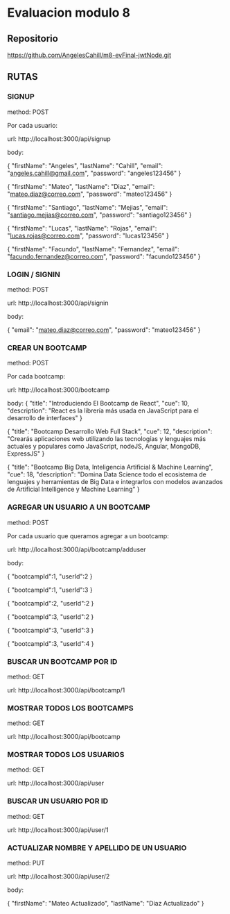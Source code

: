 # Evaluacion modulo 8

## Repositorio
https://github.com/AngelesCahill/m8-evFinal-jwtNode.git

## RUTAS

### SIGNUP
method: POST

Por cada usuario: 

url: http://localhost:3000/api/signup

body:

{
    "firstName": "Angeles",
    "lastName": "Cahill",
    "email": "angeles.cahill@gmail.com",
    "password": "angeles123456"
}

{
    "firstName": "Mateo",
    "lastName": "Diaz",
    "email": "mateo.diaz@correo.com",
    "password": "mateo123456"
}

{
    "firstName": "Santiago",
    "lastName": "Mejias",
    "email": "santiago.mejias@correo.com",
    "password": "santiago123456"
}

{
    "firstName": "Lucas",
    "lastName": "Rojas",
    "email": "lucas.rojas@correo.com",
    "password": "lucas123456"
}

{
    "firstName": "Facundo",
    "lastName": "Fernandez",
    "email": "facundo.fernandez@correo.com",
    "password": "facundo123456"
}

### LOGIN / SIGNIN
method: POST

url: http://localhost:3000/api/signin

body:

{
    "email": "mateo.diaz@correo.com",
    "password": "mateo123456"
}

### CREAR UN BOOTCAMP
method: POST

Por cada bootcamp:

url: http://localhost:3000/bootcamp

body:
{
    "title": "Introduciendo El Bootcamp de React",
    "cue": 10,
    "description": "React es la librería más usada en JavaScript para el desarrollo de interfaces"
}

{
    "title": "Bootcamp Desarrollo Web Full Stack",
    "cue": 12,
    "description": "Crearás aplicaciones web utilizando las tecnologías y lenguajes más actuales y populares como JavaScript, nodeJS, Angular, MongoDB, ExpressJS"
}

{
    "title": "Bootcamp Big Data, Inteligencia Artificial & Machine Learning",
    "cue": 18,
    "description": "Domina Data Science todo el ecosistema de lenguajes y herramientas de Big Data e integrarlos con modelos avanzados de Artificial Intelligence y Machine Learning"
}

### AGREGAR UN USUARIO A UN BOOTCAMP
method: POST

Por cada usuario que queramos agregar a un bootcamp: 

url: http://localhost:3000/api/bootcamp/adduser

body:

{
    "bootcampId":1,
    "userId":2
}

{
    "bootcampId":1,
    "userId":3
}

{
    "bootcampId":2,
    "userId":2
}

{
    "bootcampId":3,
    "userId":2
}

{
    "bootcampId":3,
    "userId":3
}

{
    "bootcampId":3,
    "userId":4
}

### BUSCAR UN BOOTCAMP POR ID
method: GET

url: http://localhost:3000/api/bootcamp/1

### MOSTRAR TODOS LOS BOOTCAMPS
method: GET

url: http://localhost:3000/api/bootcamp

### MOSTRAR TODOS LOS USUARIOS
method: GET

url: http://localhost:3000/api/user

### BUSCAR UN USUARIO POR ID
method: GET

url: http://localhost:3000/api/user/1

### ACTUALIZAR NOMBRE Y APELLIDO DE UN USUARIO
method: PUT

url: http://localhost:3000/api/user/2

body:

{
    "firstName": "Mateo Actualizado",
    "lastName": "Diaz Actualizado"
}

